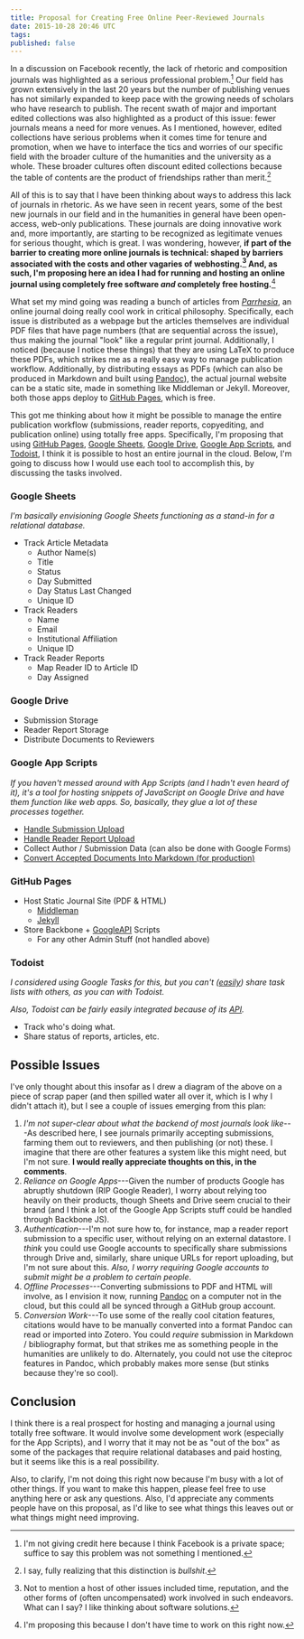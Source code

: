 ```yaml
---
title: Proposal for Creating Free Online Peer-Reviewed Journals
date: 2015-10-28 20:46 UTC
tags:
published: false
---
```


In a discussion on Facebook recently, the lack of rhetoric and composition journals was highlighted as a serious professional problem.[^1] Our field has grown extensively in the last 20 years but the number of publishing venues has not similarly expanded to keep pace with the growing needs of scholars who have research to publish. The recent swath of major and important edited collections was also highlighted as a product of this issue: fewer journals means a need for more venues. As I mentioned, however, edited collections have serious problems when it comes time for tenure and promotion, when we have to interface the tics and worries of our specific field with the broader culture of the humanities and the university as a whole. These broader cultures often discount edited collections because the table of contents are the product of friendships rather than merit.[^3]

All of this is to say that I have been thinking about ways to address this lack of journals in rhetoric. As we have seen in recent years, some of the best new journals in our field and in the humanities in general have been open-access, web-only publications. These journals are doing innovative work and, more importantly, are starting to be recognized as legitimate venues for serious thought, which is great. I was wondering, however, **if part of the barrier to creating more online journals is technical: shaped by barriers associated with the costs and other vagaries of webhosting.[^4] And, as such, I'm proposing here an idea I had for running and hosting an online journal using completely free software *and* completely free hosting.**[^2]

What set my mind going was reading a bunch of articles from [*Parrhesia*](http://parrhesiajournal.org/), an online journal doing really cool work in critical philosophy. Specifically, each issue is distributed as a webpage but the articles themselves are individual PDF files that have page numbers (that are sequential across the issue), thus making the journal "look" like a regular print journal. Additionally, I noticed (because I notice these things) that they are using LaTeX to produce these PDFs, which strikes me as a really easy way to manage publication workflow. Additionally, by distributing essays as PDFs (which can also be produced in Markdown and built using [Pandoc](http://pandoc.org/)), the actual journal website can be a static site, made in something like Middleman or Jekyll. Moreover, both those apps deploy to [GitHub Pages](http://github.io), which is free.

This got me thinking about how it might be possible to manage the entire publication workflow (submissions, reader reports, copyediting, and publication online) using totally free apps. Specifically, I'm proposing that using [GitHub Pages](https://pages.github.com/), [Google Sheets](https://www.google.com/sheets/about/), [Google Drive](https://www.google.com/drive/), [Google App Scripts](https://www.google.com/script/start/), and [Todoist](https://todoist.com/), I think it is possible to host an entire journal in the cloud. Below, I'm going to discuss how I would use each tool to accomplish this, by discussing the tasks involved.

### Google Sheets

*I'm basically envisioning Google Sheets functioning as a stand-in for a relational database.*

* Track Article Metadata
	* Author Name(s)
	* Title
	* Status
	* Day Submitted
	* Day Status Last Changed
	* Unique ID
* Track Readers
	* Name
	* Email
	* Institutional Affiliation
	* Unique ID
* Track Reader Reports
	* Map Reader ID to Article ID
	* Day Assigned


### Google Drive

* Submission Storage
* Reader Report Storage
* Distribute Documents to Reviewers

### Google App Scripts

*If you haven't messed around with App Scripts (and I hadn't even heard of it), it's a tool for hosting snippets of JavaScript on Google Drive and have them function like web apps. So, basically, they glue a lot of these processes together.*

* [Handle Submission Upload](http://ctrlq.org/code/19747-google-forms-upload-files)
* [Handle Reader Report Upload](http://ctrlq.org/code/19747-google-forms-upload-files)
* Collect Author / Submission Data (can also be done with Google Forms)
* [Convert Accepted Documents Into Markdown (for production)](https://github.com/mangini/gdocs2md)

### GitHub Pages

* Host Static Journal Site (PDF & HTML)
	* [Middleman](https://middlemanapp.com/)
	* [Jekyll](http://jekyllrb.com/)
* Store Backbone + [GoogleAPI](https://github.com/hrovira/Backbone.GoogleAPIs) Scripts
	* For any other Admin Stuff (not handled above)

### Todoist

*I considered using Google Tasks for this, but you can't ([easily](http://techawakening.org/how-to-create-shared-google-task-list/2411/)) share task lists with others, as you can with Todoist.*

*Also, Todoist can be fairly easily integrated because of its [API](https://developer.todoist.com/).*

* Track who's doing what.
* Share status of reports, articles, etc.

## Possible Issues

I've only thought about this insofar as I drew a diagram of the above on a piece of scrap paper (and then spilled water all over it, which is I why I didn't attach it), but I see a couple of issues emerging from this plan:

1. *I'm not super-clear about what the backend of most journals look like*---As described here, I see journals primarily accepting submissions, farming them out to reviewers, and then publishing (or not) these. I imagine that there are other features a system like this might need, but I'm not sure. **I would really appreciate thoughts on this, in the comments**.
1. *Reliance on Google Apps*---Given the number of products Google has abruptly shutdown (RIP Google Reader), I worry about relying too heavily on their products, though Sheets and Drive seem crucial to their brand (and I think a lot of the Google App Scripts stuff could be handled through Backbone JS).
1. *Authentication*---I'm not sure how to, for instance, map a reader report submission to a specific user, without relying on an external datastore. I *think* you could use Google accounts to specifically share submissions through Drive and, similarly, share unique URLs for report uploading, but I'm not sure about this. *Also, I worry requiring Google accounts to submit might be a problem to certain people*.
1. *Offline Processes*---Converting submissions to PDF and HTML will involve, as I envision it now, running [Pandoc](http://pandoc.org/) on a computer not in the cloud, but this could all be synced through a GitHub group account.
1. *Conversion Work*---To use some of the really cool citation features, citations would have to be manually converted into a format Pandoc can read or imported into Zotero. You could *require* submission in Markdown / bibliography format, but that strikes me as something people in the humanities are unlikely to do. Alternately, you could not use the citeproc features in Pandoc, which probably makes more sense (but stinks because they're so cool).

## Conclusion

I think there is a real prospect for hosting and managing a journal using totally free software. It would involve some development work (especially for the App Scripts), and I worry that it may not be as "out of the box" as some of the packages that require relational databases and paid hosting, but it seems like this is a real possibility.

Also, to clarify, I'm not doing this right now because I'm busy with a lot of other things. If you want to make this happen, please feel free to use anything here or ask any questions. Also, I'd appreciate any comments people have on this proposal, as I'd like to see what things this leaves out or what things might need improving.

[^1]: I'm not giving credit here because I think Facebook is a private space; suffice to say this problem was not something I mentioned.
[^3]: I say, fully realizing that this distinction is *bullshit*.
[^4]: Not to mention a host of other issues included time, reputation, and the other forms of (often uncompensated) work involved in such endeavors. What can I say? I like thinking about software solutions.
[^2]: I'm proposing this because I don't have time to work on this right now.